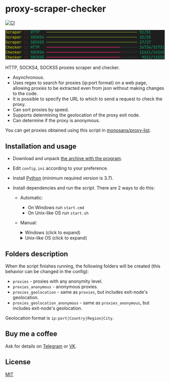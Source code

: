 # proxy-scraper-checker

[![CI](https://github.com/monosans/proxy-scraper-checker/actions/workflows/ci.yml/badge.svg)](https://github.com/monosans/proxy-scraper-checker/actions/workflows/ci.yml)

![Screenshot](screenshot.png)

HTTP, SOCKS4, SOCKS5 proxies scraper and checker.

- Asynchronous.
- Uses regex to search for proxies (ip:port format) on a web page, allowing proxies to be extracted even from json without making changes to the code.
- It is possible to specify the URL to which to send a request to check the proxy.
- Can sort proxies by speed.
- Supports determining the geolocation of the proxy exit node.
- Can determine if the proxy is anonymous.

You can get proxies obtained using this script in [monosans/proxy-list](https://github.com/monosans/proxy-list).

## Installation and usage

- Download and unpack [the archive with the program](https://github.com/monosans/proxy-scraper-checker/archive/refs/heads/main.zip).
- Edit `config.ini` according to your preference.
- Install [Python](https://python.org/downloads) (minimum required version is 3.7).
- Install dependencies and run the script. There are 2 ways to do this:

  - Automatic:
    - On Windows run `start.cmd`
    - On Unix-like OS run `start.sh`
  - Manual:
    <details>
      <summary>Windows (click to expand)</summary>

    1. `cd` into the unpacked folder

    1. Install dependencies with the command:

       ```bash
       py -m pip install -U --no-cache-dir --disable-pip-version-check pip setuptools wheel; py -m pip install -U --no-cache-dir --disable-pip-version-check -r requirements.txt
       ```

    1. Run with the command:

       ```bash
       py -m proxy_scraper_checker
       ```

    </details>
    <details>
      <summary>Unix-like OS (click to expand)</summary>

    1. `cd` into the unpacked folder

    1. Install dependencies with the command:

       ```bash
       python3 -m pip install -U --no-cache-dir --disable-pip-version-check pip setuptools wheel && python3 -m pip install -U --no-cache-dir --disable-pip-version-check -r requirements.txt
       ```

    1. Run with the command:

       ```bash
       python3 -m proxy_scraper_checker
       ```

    </details>

## Folders description

When the script finishes running, the following folders will be created (this behavior can be changed in the config):

- `proxies` - proxies with any anonymity level.
- `proxies_anonymous` - anonymous proxies.
- `proxies_geolocation` - same as `proxies`, but includes exit-node's geolocation.
- `proxies_geolocation_anonymous` - same as `proxies_anonymous`, but includes exit-node's geolocation.

Geolocation format is `ip:port|Country|Region|City`.

## Buy me a coffee

Ask for details on [Telegram](https://t.me/monosans) or [VK](https://vk.com/id607137534).

## License

[MIT](LICENSE)
